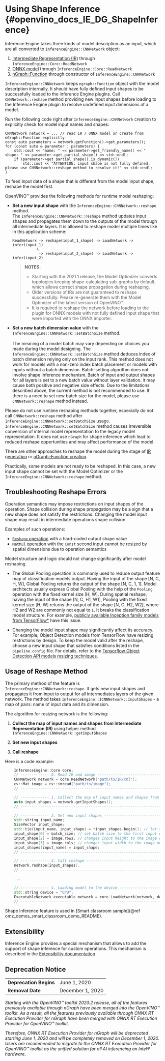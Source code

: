 Using Shape Inference {#openvino_docs_IE_DG_ShapeInference}
==========================================

Inference Engine takes three kinds of model description as an input, which are all converted to `InferenceEngine::CNNNetwork` object:
1. [Intermediate Representation (IR)](../MO_DG/IR_and_opsets.md) through `InferenceEngine::Core::ReadNetwork`
2. [ONNX model](../IE_DG/OnnxImporterTutorial.md) through `InferenceEngine::Core::ReadNetwork`
3. [nGraph::Function](../IE_DG/nGraph_Flow.md) through constructor of `InferenceEngine::CNNNetwork`

`InferenceEngine::CNNNetwork` keeps `ngraph::Function` object with the model description internally.
It should have fully defined input shapes to be successfully loaded to the Inference Engine plugins.
Call `CNNNetwork::reshape` method providing new input shapes before loading to the Inference Engine plugin to resolve undefined input dimensions of a model.

Run the following code right after `InferenceEngine::CNNNetwork` creation to explicitly check for model input names and shapes:
```
CNNNetwork network = ... // read IR / ONNX model or create from nGraph::Function explicitly
const auto parameters = network.getFunction()->get_parameters();
for (const auto & parameter : parameters) {
    std::cout << "name: " << parameter->get_friendly_name() << " shape: " << parameter->get_partial_shape() << std::endl;
    if (parameter->get_partial_shape().is_dynamic())
        std::cout << "ATTENTION: input shape is not fully defined, please use CNNNetwork::reshape method to resolve it!" << std::endl;
}
```

To feed input data of a shape that is different from the model input shape, reshape the model first.

OpenVINO™ provides the following methods for runtime model reshaping:

* **Set a new input shape** with the `InferenceEngine::CNNNetwork::reshape` method.<br>
   The `InferenceEngine::CNNNetwork::reshape` method updates input shapes and propagates them down to the outputs of the model through all intermediate layers. It is allowed to reshape model multiple times like in this application scheme:
   ```
   ReadNetwork -> reshape(input_1_shape) -> LoadNetwork -> infer(input_1)
              \
               -> reshape(input_2_shape) -> LoadNetwork -> infer(input_2)
   ```
   > **NOTES**:
   > - Starting with the 2021.1 release, the Model Optimizer converts topologies keeping shape-calculating sub-graphs by default, which allows correct shape propagation during    reshaping.<br>
   > - Older versions of IRs are not guaranteed to reshape successfully. Please re-generate them with the Model Optimizer of the latest version of OpenVINO™.<br>
   > - It is required to reshape the network before loading to the plugin for ONNX models with not fully defined input shape that were imported with the ONNX importer.
* **Set a new batch dimension value** with the `InferenceEngine::CNNNetwork::setBatchSize` method.<br>     
   The meaning of a model batch may vary depending on choices you made during the model designing. 
   The `InferenceEngine::CNNNetwork::setBatchSize` method deduces index of batch dimension relying only on the input rank. 
   This method does not work for models with a non-zero index batch placement or models with inputs without a batch dimension. 
   Batch-setting algorithm does not involve shape inference mechanism.
   Batch of input and output shapes for all layers is set to a new batch value without layer validation.
   It may cause both positive and negative side effects.
   Due to the limitations described above, the current method is not recommended to use.
   If there is a need to set new batch size for the model, please use `CNNNetwork::reshape` method instead.

Please do not use runtime reshaping methods together, especially do not call `CNNNetwork::reshape` method after `InferenceEngine::CNNNetwork::setBatchSize` usage.
`InferenceEngine::CNNNetwork::setBatchSize` method causes irreversible conversion of internal model representation to the legacy model representation.
It does not use `nGraph` for shape inference which lead to reduced reshape opportunities and may affect performance of the model.

There are other approaches to reshape the model during the stage of <a href="_docs_MO_DG_prepare_model_convert_model_Converting_Model_General.html#when_to_specify_input_shapes">IR generation</a> or [nGraph::Function creation](../IE_DG/nGraphTutorial.md).

Practically, some models are not ready to be reshaped. In this case, a new input shape cannot be set with the Model Optimizer or the `InferenceEngine::CNNNetwork::reshape` method.

## Troubleshooting Reshape Errors

Operation semantics may impose restrictions on input shapes of the operation. 
Shape collision during shape propagation may be a sign that a new shape does not satisfy the restrictions. 
Changing the model input shape may result in intermediate operations shape collision.

Examples of such operations:
- <a href="_docs_MO_DG_prepare_model_convert_model_IR_V10_opset1.html#Reshape">`Reshape` operation</a> with a hard-coded output shape value
- <a href="_docs_MO_DG_prepare_model_convert_model_IR_V10_opset1.html#MatMul">`MatMul` operation</a> with the `Const` second input cannot be resized by spatial dimensions due to operation semantics

Model structure and logic should not change significantly after model reshaping.
- The Global Pooling operation is commonly used to reduce output feature map of classification models output.
Having the input of the shape [N, C, H, W], Global Pooling returns the output of the shape [N, C, 1, 1].
Model architects usually express Global Pooling with the help of the `Pooling` operation with the fixed kernel size [H, W].
During spatial reshape, having the input of the shape [N, C, H1, W1], Pooling with the fixed kernel size [H, W] returns the output of the shape [N, C, H2, W2], where H2 and W2 are commonly not equal to `1`.
It breaks the classification model structure.
For example, [publicly available Inception family models from TensorFlow*](https://github.com/tensorflow/models/tree/master/research/slim#pre-trained-models) have this issue.

- Changing the model input shape may significantly affect its accuracy.
For example, Object Detection models from TensorFlow have resizing restrictions by design. 
To keep the model valid after the reshape, choose a new input shape that satisfies conditions listed in the `pipeline.config` file. 
For details, refer to the <a href="_docs_MO_DG_prepare_model_convert_model_tf_specific_Convert_Object_Detection_API_Models.html#tf_od_custom_input_shape">Tensorflow Object Detection API models resizing techniques</a>.

## Usage of Reshape Method <a name="usage_of_reshape_method"></a>

The primary method of the feature is `InferenceEngine::CNNNetwork::reshape`.
It gets new input shapes and propagates it from input to output for all intermediates layers of the given network.
The method takes `InferenceEngine::ICNNNetwork::InputShapes` - a map of pairs: name of input data and its dimension.

The algorithm for resizing network is the following:

1) **Collect the map of input names and shapes from Intermediate Representation (IR)** using helper method `InferenceEngine::CNNNetwork::getInputShapes`

2) **Set new input shapes**

3) **Call reshape**

Here is a code example:
```cpp
    InferenceEngine::Core core;
    // ------------- 0. Read IR and image ----------------------------------------------
    CNNNetwork network = core.ReadNetwork("path/to/IR/xml");
    cv::Mat image = cv::imread("path/to/image");
    // ---------------------------------------------------------------------------------

    // ------------- 1. Collect the map of input names and shapes from IR---------------
    auto input_shapes = network.getInputShapes();
    // ---------------------------------------------------------------------------------

    // ------------- 2. Set new input shapes -------------------------------------------
    std::string input_name;
    SizeVector input_shape;
    std::tie(input_name, input_shape) = *input_shapes.begin(); // let's consider first input only
    input_shape[0] = batch_size; // set batch size to the first input dimension
    input_shape[2] = image.rows; // changes input height to the image one
    input_shape[3] = image.cols; // changes input width to the image one
    input_shapes[input_name] = input_shape;
    // ---------------------------------------------------------------------------------

    // ------------- 3. Call reshape ---------------------------------------------------
    network.reshape(input_shapes);
    // ---------------------------------------------------------------------------------

    ...

    // ------------- 4. Loading model to the device ------------------------------------
    std::string device = "CPU";
    ExecutableNetwork executable_network = core.LoadNetwork(network, device);
    // ---------------------------------------------------------------------------------


```
Shape Inference feature is used in [Smart classroom sample](@ref omz_demos_smart_classroom_demo_README).

## Extensibility

Inference Engine provides a special mechanism that allows to add the support of shape inference for custom operations. 
This mechanism is described in the [Extensibility documentation](Extensibility_DG/Intro.md)

## Deprecation Notice

<table>
  <tr>
    <td><strong>Deprecation Begins</strong></td>
    <td>June 1, 2020</td>
  </tr>
  <tr>
    <td><strong>Removal Date</strong></td>
    <td>December 1, 2020</td>
  </tr>
</table> 

*Starting with the OpenVINO™ toolkit 2020.2 release, all of the features previously available through nGraph have been merged into the OpenVINO™ toolkit. As a result, all the features previously available through ONNX RT Execution Provider for nGraph have been merged with ONNX RT Execution Provider for OpenVINO™ toolkit.*

*Therefore, ONNX RT Execution Provider for nGraph will be deprecated starting June 1, 2020 and will be completely removed on December 1, 2020. Users are recommended to migrate to the ONNX RT Execution Provider for OpenVINO™ toolkit as the unified solution for all AI inferencing on Intel® hardware.*
